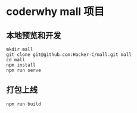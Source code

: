 # coderwhy mall 项目

## 本地预览和开发

```
mkdir mall
git clone git@github.com:Hacker-C/mall.git mall
cd mall
npm install
npm run serve
```

## 打包上线

```
npm run build
```

